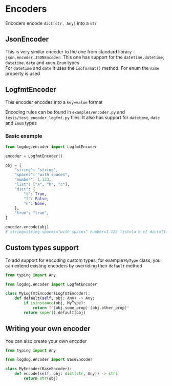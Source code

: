 # Encoders

Encoders encode `dict[str, Any]` into a `str`

## JsonEncoder

This is very similar encoder to the one from standard library - `json.encoder.JSONEncoder`.
This one has support for the `datetime.datetime`, `datetime.date` and `enum.Enum` types <br />
For `datetime` and `date` it uses the `isoformat()` method. For enum the `name` property is used


## LogfmtEncoder

This encoder encodes into a `key=value` format

Encoding rules can be found in `examples/encoder.py` and `tests/test_encoder_logfmt.py` files.
It also has support for `datetime`, `date` and `Enum` types

### Basic example

```python
from logdog.encoder import LogfmtEncoder

encoder = LogfmtEncoder()

obj = {
    "string": "string",
    "spaces": "with spaces",
    "number": 1.123,
    "list": ["a", "b", "c"],
    "dict": {
        "t": True,
        "f": False,
        "n": None,
    },
    "true": "true",
}

encoder.encode(obj)
# string=string spaces="with spaces" number=1.123 list=[a b c] dict={t=true f=false n=null} true="true"
```


## Custom types support

To add support for encoding custom types, for example `MyType` class,
you can extend existing encoders by overriding their `default` method

```python
from typing import Any

from logdog.encoder import LogfmtEncoder

class MyLogfmtEncoder(LogfmtEncoder):
    def default(self, obj: Any) -> Any:
        if isinstance(obj, MyType):
            return f"{obj.some_prop}:{obj.other_prop}"
        return super().default(obj)
```


## Writing your own encoder

You can also create your own encoder

```python
from typing import Any

from logdog.encoder import BaseEncoder

class MyEncoder(BaseEncoder):
    def encode(self, obj: dict[str, Any]) -> str:
        return str(obj)
```
